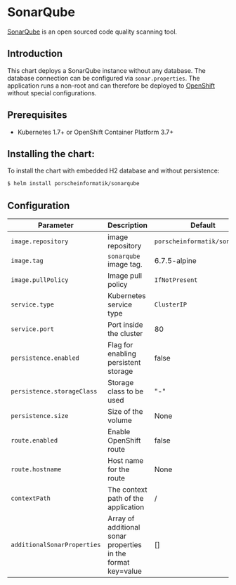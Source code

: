 # SonarQube

[SonarQube](https://www.sonarqube.org/) is an open sourced code quality scanning tool.

## Introduction

This chart deploys a SonarQube instance without any database. The database connection can be configured via `sonar.properties`. The application runs a non-root and can therefore be deployed to [OpenShift](https://www.openshift.com/) without special configurations.

## Prerequisites

- Kubernetes 1.7+ or OpenShift Container Platform 3.7+

## Installing the chart:

To install the chart with embedded H2 database and without persistence:

```bash
$ helm install porscheinformatik/sonarqube
```

## Configuration

| Parameter                                   | Description                               | Default                                    |
| ------------------------------------------  | ----------------------------------------  | -------------------------------------------|
| `image.repository`                          | image repository                          | `porscheinformatik/sonarqube`              |
| `image.tag`                                 | `sonarqube` image tag.                    | 6.7.5-alpine                               |
| `image.pullPolicy`                          | Image pull policy                         | `IfNotPresent`                             |
| `service.type`                              | Kubernetes service type                   | `ClusterIP`                                |
| `service.port`                              | Port inside the cluster                   | 80                                         |
| `persistence.enabled`                       | Flag for enabling persistent storage      | false                                      |
| `persistence.storageClass`                  | Storage class to be used                  | "-"                                        |
| `persistence.size`                          | Size of the volume                        | None                                       |
| `route.enabled`                             | Enable OpenShift route                    | false                                      |
| `route.hostname`                            | Host name for the route                   | None                                       |
| `contextPath`                               | The context path of the application       | /                                          |
| `additionalSonarProperties`                 | Array of additional sonar properties in the format key=value | []                      |